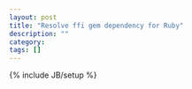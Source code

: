 ```yaml
---
layout: post
title: "Resolve ffi gem dependency for Ruby"
description: ""
category: 
tags: []
---
```

{% include JB/setup %}
